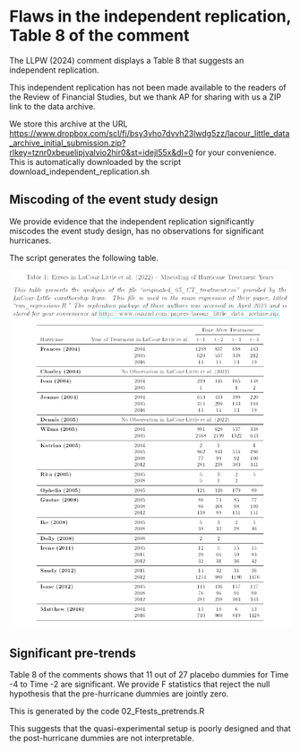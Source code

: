 
# Flaws in the independent replication, Table 8 of the comment

The LLPW (2024) comment displays a Table 8 that suggests an independent replication.

This independent replication has not been made available to the readers of the Review of Financial Studies,
but we thank AP for sharing with us a ZIP link to the data archive.

We store this archive at the URL https://www.dropbox.com/scl/fi/bsy3vho7dvvh23lwdg5zz/lacour_little_data_archive_initial_submission.zip?rlkey=tznr0xbeuelipjvalvio2hir0&st=idejl55x&dl=0 for your convenience. This is automatically downloaded by the script download_independent_replication.sh

## Miscoding of the event study design

We provide evidence that the independent replication significantly miscodes the event study design, has no observations for significant hurricanes.

The script generates the following table.

![](Table_miscoding.PNG)

## Significant pre-trends

Table 8 of the comments shows that 11 out of 27 placebo dummies for Time -4 to Time -2 are significant. We provide F statistics that reject the null hypothesis that the pre-hurricane dummies are jointly zero. 

This is generated by the code 02_Ftests_pretrends.R

This suggests that the quasi-experimental setup is poorly designed and that the post-hurricane dummies are not interpretable. 
